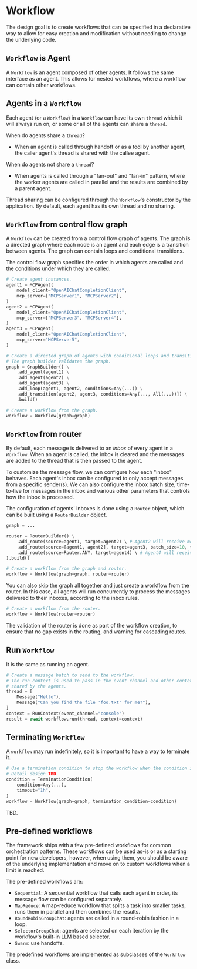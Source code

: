 # Workflow

The design goal is to create workflows that can be specified in a declarative
way to allow for easy creation and modification without needing to change the
underlying code. 

## `Workflow` is Agent

A `Workflow` is an agent composed of other agents. It follows the same interface
as an agent. This allows for nested workflows, where a workflow can contain other
workflows.

## Agents in a `Workflow`

Each agent (or a `Workflow`) in a `Workflow` can have its own `thread` which it will
always run on, or some or all of the agents can share a `thread`.

When do agents share a `thread`?

- When an agent is called through handoff or as a tool by another agent, the caller
    agent's thread is shared with the callee agent.

When do agents not share a `thread`?
- When agents is called through a "fan-out" and "fan-in" pattern, where the worker
    agents are called in parallel and the results are combined by a parent agent.

Thread sharing can be configured through the `Workflow`'s constructor by the application.
By default, each agent has its own thread and no sharing.


## `Workflow` from control flow graph

A `Workflow` can be created from a control flow graph of agents.
The graph is a directed graph where each node is an agent and each edge
is a transition between agents. The graph can contain loops
and conditional transitions.

The control flow graph specifies the order in which agents are called
and the conditions under which they are called.

```python
# Create agent instances.
agent1 = MCPAgent(
    model_client="OpenAIChatCompletionClient",
    mcp_server=["MCPServer1", "MCPServer2"],
)
agent2 = MCPAgent(
    model_client="OpenAIChatCompletionClient",
    mcp_server=["MCPServer3", "MCPServer4"],
)
agent3 = MCPAgent(
    model_client="OpenAIChatCompletionClient",
    mcp_server="MCPServer5",
)

# Create a directed graph of agents with conditional loops and transitions.
# The graph builder validates the graph.
graph = GraphBuilder() \
    .add_agent(agent1) \
    .add_agent(agent2) \
    .add_agent(agent3) \
    .add_loop(agent1, agent2, conditions=Any(...)) \
    .add_transition(agent2, agent3, conditions=Any(..., All(...))]) \
    .build()

# Create a workflow from the graph.
workflow = Workflow(graph=graph)
```

## `Workflow` from router

By default, each message is delivered to an _inbox_ of every agent in a `Workflow`.
When an agent is called, the inbox is cleared and the messages are added
to the thread that is then passed to the agent.

To customize the message flow, we can configure how each "inbox" behaves.
Each agent's inbox can be configured to only accept messages from a specific sender(s). 
We can also configure the inbox batch size, time-to-live for messages in the inbox
and various other parameters that controls how the inbox is processed.

The configuration of agents' inboxes is done using a `Router` object,
which can be built using a `RouterBuilder` object.

```python
graph = ...

router = RouterBuilder() \
    .add_route(source=agent1, target=agent2) \ # Agent2 will receive messages from agent1.
    .add_route(source=[agent1, agent2], target=agent3, batch_size=10, ttl="1h") \ # Agent3 will receive messages from agent1 and agent2, with a batch size of 10 and a time-to-live of 1 hour.
    .add_route(source=Router.ANY, target=agent4) \ # Agent4 will receive all messages.
).build()

# Create a workflow from the graph and router.
workflow = Workflow(graph=graph, router=router)
```

You can also skip the graph all together and just create a workflow from the router.
In this case, all agents will run concurrently to process the messages delivered
to their inboxes, according to the inbox rules.

```python
# Create a workflow from the router.
workflow = Workflow(router=router)
```

The validation of the router is done as part of the workflow creation, to ensure
that no gap exists in the routing, and warning for cascading routes.

## Run `Workflow`

It is the same as running an agent.

```python
# Create a message batch to send to the workflow.
# The run context is used to pass in the event channel and other context
# shared by the agents.
thread = [
    Message("Hello"),
    Message("Can you find the file 'foo.txt' for me?"),
]
context = RunContext(event_channel="console")
result = await workflow.run(thread, context=context)
```

## Terminating `Workflow`

A `workflow` may run indefinitely, so it is important to have a way to terminate
it.

```python
# Use a termination condition to stop the workflow when the condition is met.
# Detail design TBD.
condition = TerminationCondition(
    condition=Any(...),
    timeout="1h",
)
workflow = Workflow(graph=graph, termination_condition=condition)
```

TBD.

## Pre-defined workflows

The framework ships with a few pre-defined workflows for common orchestration
patterns. These workflows can be used as-is or as a starting point for
new developers, however, when using them, you should be aware of the underlying
implementation and move on to custom workflows when a limit is reached.

The pre-defined workflows are:
- `Sequential`: A sequential workflow that calls each agent in order,
  its message flow can be configured separately.
- `MapReduce`: A map-reduce workflow that splits a task into smaller
  tasks, runs them in parallel and then combines the results.
- `RoundRobinGroupChat`: agents are called in a round-robin fashion in a loop.
- `SelectorGroupChat`: agents are selected on each iteration by the workflow's built-in
  LLM based selector.
- `Swarm`: use handoffs.

The predefined workflows are implemented as subclasses of the `Workflow` class.